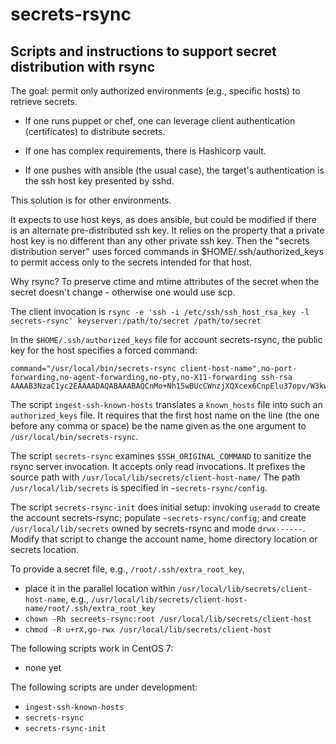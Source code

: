 # secrets-rsync
Scripts and instructions to support secret distribution with rsync
--

The goal: permit only authorized environments (e.g., specific hosts) to retrieve secrets.

* If one runs puppet or chef, one can leverage client authentication (certificates) to distribute secrets.

* If one has complex requirements, there is Hashicorp vault.

* If one pushes with ansible (the usual case), the target's authentication is the ssh host key presented by sshd.

This solution is for other environments.

It expects to use host keys, as does ansible, but could be modified if there is an alternate pre-distributed ssh key.  It relies on the property that a private host key is no different than any other private ssh key.  Then the "secrets distribution server" uses forced commands in $HOME/.ssh/authorized_keys to permit access only to the secrets intended for that host.

Why rsync?  To preserve ctime and mtime attributes of the secret when the secret doesn't change - otherwise one would use scp.

The client invocation is `rsync -e 'ssh -i /etc/ssh/ssh_host_rsa_key -l secrets-rsync' keyserver:/path/to/secret /path/to/secret`

In the `$HOME/.ssh/authorized_keys` file for account secrets-rsync, the public key for the host specifies a forced command:
```
command="/usr/local/bin/secrets-rsync client-host-name",no-port-forwarding,no-agent-forwarding,no-pty,no-X11-forwarding ssh-rsa AAAAB3NzaC1yc2EAAAADAQABAAABAQCnMo+Nh15wBUcCWnzjXQXcex6CnpElu37opv/W3kwd51dYbbBvasMQsiS5CouUPg63djN5Z9DXGsIrzVkOYBvNdxOUf5LHYXGexaXaqQEOUYQGRNrEdmGwlDs/WLsMs2Z6Zf8Uh2cK78zibe8OPXba2U095pmoBm5YJq/4ONwnooIK2aPrtNOvn/QQOWl9ZL0X70q7UXazkBUi32R2mIEjxvQd97Yjx0v3vr8lzIzebGUTsWKcmAhizxlztj4wCxv0ZPHYtuDRi6gSMUBzwLdhZb5qtlw4ZmCQXP8vbEIJO0PLww8fXjP2b5PVQyge6YoYQkxTiy6Un+4AlmRgyDe5
```

The script ``ingest-ssh-known-hosts`` translates a `known_hosts` file into such an `authorized_keys` file.  It requires that the first host name on the line (the one before any comma or space) be the name given as the one argument to `/usr/local/bin/secrets-rsync`.

The script `secrets-rsync` examines `$SSH_ORIGINAL_COMMAND` to sanitize the rsync server invocation.  It accepts only read invocations.  It prefixes the source path with `/usr/local/lib/secrets/client-host-name/` The path `/usr/local/lib/secrets` is specified in `~secrets-rsync/config`.

The script `secrets-rsync-init` does initial setup: invoking `useradd` to create the account secrets-rsync; populate `~secrets-rsync/config`; and create `/usr/local/lib/secrets` owned by secrets-rsync and mode `drwx------`.  Modify that script to change the account name, home directory location or secrets location.

To provide a secret file, e.g., `/root/.ssh/extra_root_key`,

* place it in the parallel location within `/usr/local/lib/secrets/client-host-name`, e.g., `/usr/local/lib/secrets/client-host-name/root/.ssh/extra_root_key`
* `chown -Rh secreets-rsync:root /usr/local/lib/secrets/client-host`
* `chmod -R u+rX,go-rwx /usr/local/lib/secrets/client-host`

The following scripts work in CentOS 7:

* none yet

The following scripts are under development:

* `ingest-ssh-known-hosts`
* `secrets-rsync`
* `secrets-rsync-init`

